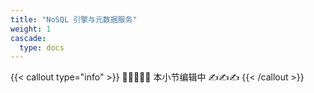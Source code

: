 ```yaml
---
title: "NoSQL 引擎与元数据服务"
weight: 1
cascade:
  type: docs
---
```


{{< callout type="info" >}}
✋🏻😭✋🏻 本小节编辑中 ✍️✍️✍️
{{< /callout >}}